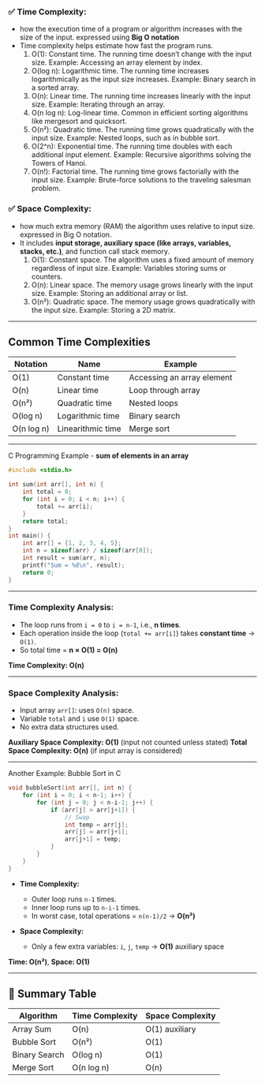 ### ✅ **Time Complexity**:
* how the execution time of a program or algorithm increases with the size of the input. expressed using **Big O notation**
* Time complexity helps estimate how fast the program runs.
	1. O(1): Constant time. The running time doesn’t change with the input size. Example: Accessing an array element by index.
	2. O(log n): Logarithmic time. The running time increases logarithmically as the input size increases. Example: Binary search in a sorted array.
	3. O(n): Linear time. The running time increases linearly with the input size. Example: Iterating through an array.
	4. O(n log n): Log-linear time. Common in efficient sorting algorithms like mergesort and quicksort.
	5. O(n²): Quadratic time. The running time grows quadratically with the input size. Example: Nested loops, such as in bubble sort.
	6. O(2^n): Exponential time. The running time doubles with each additional input element. Example: Recursive algorithms solving the Towers of Hanoi.
	7. O(n!): Factorial time. The running time grows factorially with the input size. Example: Brute-force solutions to the traveling salesman problem.
### ✅ **Space Complexity**:
* how much extra memory (RAM) the algorithm uses relative to input size.  expressed in Big O notation.
* It includes **input storage, auxiliary space (like arrays, variables, stacks, etc.)**, and function call stack memory.
	1. O(1): Constant space. The algorithm uses a fixed amount of memory regardless of input size. Example: Variables storing sums or counters.
	2. O(n): Linear space. The memory usage grows linearly with the input size. Example: Storing an additional array or list.
	3. O(n²): Quadratic space. The memory usage grows quadratically with the input size. Example: Storing a 2D matrix.

---

## Common Time Complexities

| Notation   | Name              | Example                    |
| ---------- | ----------------- | -------------------------- |
| O(1)       | Constant time     | Accessing an array element |
| O(n)       | Linear time       | Loop through array         |
| O(n²)      | Quadratic time    | Nested loops               |
| O(log n)   | Logarithmic time  | Binary search              |
| O(n log n) | Linearithmic time | Merge sort                 |

---

 C Programming Example - **sum of elements in an array**

```c
#include <stdio.h>

int sum(int arr[], int n) {
    int total = 0;
    for (int i = 0; i < n; i++) {
        total += arr[i];
    }
    return total;
}
int main() {
    int arr[] = {1, 2, 3, 4, 5};
    int n = sizeof(arr) / sizeof(arr[0]);
    int result = sum(arr, n);
    printf("Sum = %d\n", result);
    return 0;
}
```

---

###  Time Complexity Analysis:

* The loop runs from `i = 0` to `i = n-1`, i.e., **n times**.
* Each operation inside the loop (`total += arr[i]`) takes **constant time** → `O(1)`.
* So total time = **n × O(1) = O(n)**

 **Time Complexity: O(n)**

---

### Space Complexity Analysis:

* Input array `arr[]`: uses `O(n)` space.
* Variable `total` and `i` use `O(1)` space.
* No extra data structures used.

 **Auxiliary Space Complexity: O(1)** (input not counted unless stated)
**Total Space Complexity: O(n)** (if input array is considered)

---

Another Example: Bubble Sort in C

```c
void bubbleSort(int arr[], int n) {
    for (int i = 0; i < n-1; i++) {
        for (int j = 0; j < n-i-1; j++) {
            if (arr[j] > arr[j+1]) {
                // Swap
                int temp = arr[j];
                arr[j] = arr[j+1];
                arr[j+1] = temp;
            }
        }
    }
}
```

* **Time Complexity:**

  * Outer loop runs `n-1` times.
  * Inner loop runs up to `n-i-1` times.
  * In worst case, total operations = `n(n-1)/2` → **O(n²)**

* **Space Complexity:**

  * Only a few extra variables: `i`, `j`, `temp` → **O(1)** auxiliary space

**Time: O(n²)**, **Space: O(1)**

---

## 📌 Summary Table

| Algorithm     | Time Complexity | Space Complexity |
| ------------- | --------------- | ---------------- |
| Array Sum     | O(n)            | O(1) auxiliary   |
| Bubble Sort   | O(n²)           | O(1)             |
| Binary Search | O(log n)        | O(1)             |
| Merge Sort    | O(n log n)      | O(n)             |


